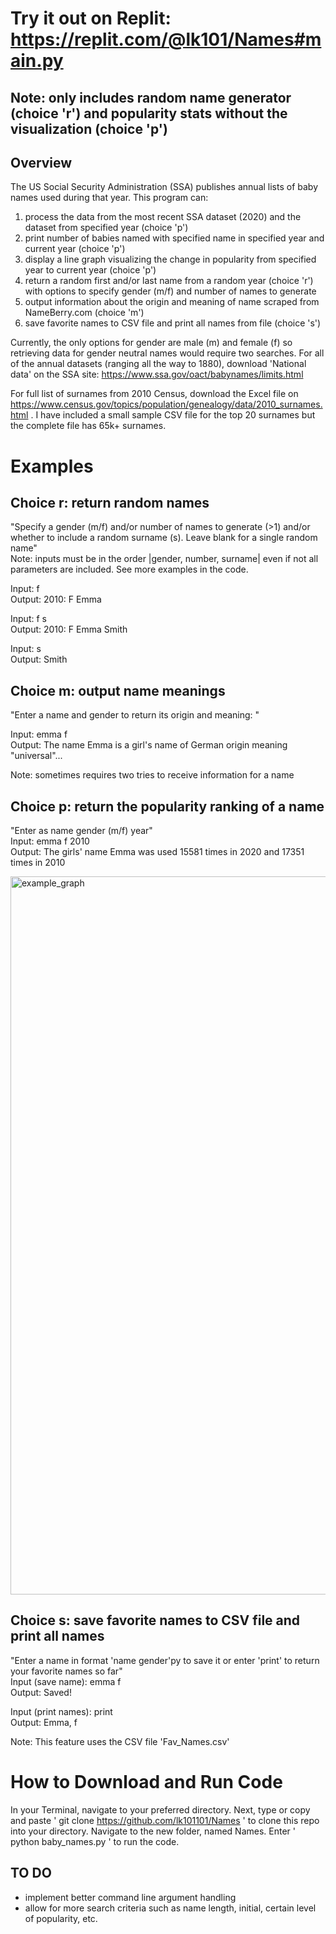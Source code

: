 # Try it out on Replit: https://replit.com/@lk101/Names#main.py
## Note: only includes random name generator (choice 'r') and popularity stats without the visualization (choice 'p')

## Overview
The US Social Security Administration (SSA) publishes annual lists of baby names used during that year. This program can:
1. process the data from the most recent SSA dataset (2020) and the dataset from specified year (choice 'p')
2. print number of babies named with specified name in specified year and current year (choice 'p')
3. display a line graph visualizing the change in popularity from specified year to current year (choice 'p')
4. return a random first and/or last name from a random year (choice 'r') with options to specify gender (m/f) and number of names to generate
5. output information about the origin and meaning of name scraped from NameBerry.com (choice 'm')
6. save favorite names to CSV file and print all names from file (choice 's')

Currently, the only options for gender are male (m) and female (f) so retrieving data for gender neutral names would require two searches.
For all of the annual datasets (ranging all the way to 1880), download 'National data' on the SSA site:  https://www.ssa.gov/oact/babynames/limits.html

For full list of surnames from 2010 Census, download the Excel file on https://www.census.gov/topics/population/genealogy/data/2010_surnames.html . I have included a small sample CSV file for the top 20 surnames but the complete file has 65k+ surnames.

# Examples

## Choice r: return random names
"Specify a gender (m/f) and/or number of names to generate (>1) and/or whether to include a random surname (s). Leave blank for a single random name"\
Note: inputs must be in the order |gender, number, surname| even if not all parameters are included. See more examples in the code.

Input: f\
Output: 2010: F Emma

Input: f s\
Output: 2010: F Emma Smith

Input: s\
Output: Smith

## Choice m: output name meanings
"Enter a name and gender to return its origin and meaning: "

Input: emma f\
Output: The name Emma is a girl's name of German origin meaning "universal"...

Note: sometimes requires two tries to receive information for a name

## Choice p: return the popularity ranking of a name
"Enter as name gender (m/f) year"\
Input: emma f 2010\
Output: The girls' name Emma was used 15581 times in 2020 and 17351 times in 2010

<img width="1149" alt="example_graph" src="https://user-images.githubusercontent.com/55768135/123728282-027b6280-d861-11eb-8a3b-0a50c28ecad2.png">

## Choice s: save favorite names to CSV file and print all names
"Enter a name in format 'name gender'py to save it or enter 'print' to return your favorite names so far"\
Input (save name): emma f\
Output: Saved!

Input (print names): print\
Output: Emma, f

Note: This feature uses the CSV file 'Fav_Names.csv'

# How to Download and Run Code
In your Terminal, navigate to your preferred directory. Next, type or copy and paste ' git clone https://github.com/lk101101/Names ' to clone this repo into your directory. Navigate to the new folder, named Names. Enter ' python baby_names.py ' to run the code. 

## TO DO
* implement better command line argument handling
* allow for more search criteria such as name length, initial, certain level of popularity, etc.
